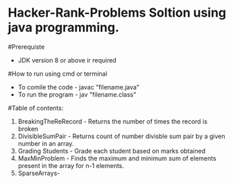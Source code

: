 # Hacker-Rank-Problems Soltion using java programming. 

#Prerequiste 
- JDK version 8 or above ir required


#How to run using cmd or terminal
- To comile the code - javac "filename.java"
- To  run the program - jav "filename.class"

#Table of contents:
1. BreakingTheReRecord - Returns the number of times the record is broken
2. DivisibleSumPair - Returns count of number divisble sum pair by a given number in an array.
3. Grading Students - Grade each student based on marks obtained
4. MaxMinProblem - Finds the maximum and minimum sum of elements present in the array for n-1 
		    elements.
5. SparseArrays- 		   
